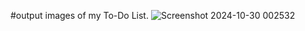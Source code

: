 

#output images of my To-Do List.
![Screenshot 2024-10-30 002532](https://github.com/user-attachments/assets/11a64b5c-21f7-4456-8a08-88a7cf84452c)
